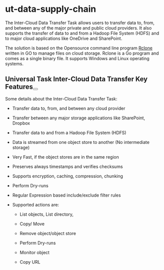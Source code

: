 # ut-data-supply-chain
<p data-renderer-start-pos="1494">The Inter-Cloud Data Transfer Task allows users to transfer data to, from, and between any of the major private and public cloud providers. It also supports the transfer of data to and from a Hadoop File System (HDFS) and to major cloud applications like OneDrive and SharePoint.</p>
<p data-renderer-start-pos="1765">The solution is based on the Opensource command line program <a class="sc-iyvyFf kJXhAi" title="https://rclone.org/" href="https://rclone.org/" data-renderer-mark="true">Rclone</a> written in GO to manage files on cloud storage. Rclone is a Go program and comes as a single binary file. It supports Windows and Linux operating systems.</p>
<h2 id="Universal-Task-Inter-Cloud-Data-Transfer-Key-Features" data-renderer-start-pos="1989">Universal Task Inter-Cloud Data Transfer Key Features<button class="sc-fBuWsC bDAhfN"></button></h2>
<p data-renderer-start-pos="2044">Some details about the Inter-Cloud Data Transfer Task:</p>
<ul class="ak-ul" data-indent-level="1">
<li>
<p data-renderer-start-pos="2102">Transfer data to, from, and between any cloud provider</p>
</li>
<li>
<p data-renderer-start-pos="2159">Transfer between any major storage applications like SharePoint, Dropbox&nbsp;</p>
</li>
<li>
<p data-renderer-start-pos="2238">Transfer data to and from a Hadoop File System (HDFS)</p>
</li>
<li>
<p data-renderer-start-pos="2295">Data is streamed from one object store to another (No intermediate storage)</p>
</li>
<li>
<p data-renderer-start-pos="2374">Very Fast, if the object stores are in the same region</p>
</li>
<li>
<p data-renderer-start-pos="2432">Preserves always timestamps and verifies checksums</p>
</li>
<li>
<p data-renderer-start-pos="2486">Supports encryption, caching, compression, chunking</p>
</li>
<li>
<p data-renderer-start-pos="2541">Perform Dry-runs</p>
</li>
<li>
<p data-renderer-start-pos="2561">Regular Expression based include/exclude filter rules</p>
</li>
<li>
<p data-renderer-start-pos="2618">Supported actions are:</p>
<ul class="ak-ul" data-indent-level="2">
<li>
<p data-renderer-start-pos="2644">List objects, List directory,</p>
</li>
<li>
<p data-renderer-start-pos="2677">Copy/ Move</p>
</li>
<li>
<p data-renderer-start-pos="2691">Remove object/object store</p>
</li>
<li>
<p data-renderer-start-pos="2723">Perform Dry-runs</p>
</li>
<li>
<p data-renderer-start-pos="2743">Monitor object</p>
</li>
<li>
<p data-renderer-start-pos="2761">Copy URL</p>
</li>
</ul>
</li>
</ul>
